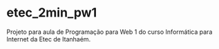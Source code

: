 # etec_2min_pw1
Projeto para aula de Programação para Web 1 do curso Informática para Internet da Etec de Itanhaém.

